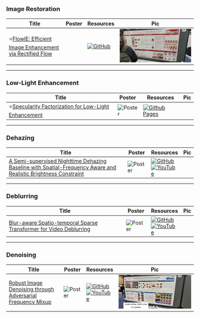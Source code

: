 ### Image Restoration
|Title|Poster|Resources|Pic|
|------|------|------|------|
| ⭐[FlowIE: Efficient Image Enhancement via Rectified Flow](https://openaccess.thecvf.com/content/CVPR2024/html/Zhu_FlowIE_Efficient_Image_Enhancement_via_Rectified_Flow_CVPR_2024_paper.html) | | [![GitHub](https://img.shields.io/github/stars/EternalEvan/FlowIE?style=social)](https://github.com/EternalEvan/FlowIE)| ![Pic](https://github.com/HeChengHui/CVPR2024/blob/main/Papers/Topics/Image%20Restoration/assets/WhatsApp%20Image%202024-07-03%20at%2015.09.13.jpeg)

---

### Low-Light Enhancement
|Title|Poster|Resources|Pic|
|------|------|------|------|
| ⭐[Specularity Factorization for Low-Light Enhancement ](https://openaccess.thecvf.com/content/CVPR2024/html/Saini_Specularity_Factorization_for_Low-Light_Enhancement_CVPR_2024_paper.html) | ![Poster](https://github.com/HeChengHui/CVPR2024/blob/main/Papers/Topics/Image%20Restoration/assets/31007.png) | [![Github Pages](https://img.shields.io/badge/github%20pages-121013?style=for-the-badge&logo=github&logoColor=white)](https://sophont01.github.io/data/projects/RSFNet/)| 

---

### Dehazing
|Title|Poster|Resources|Pic|
|------|------|------|------|
| [A Semi-supervised Nighttime Dehazing Baseline with Spatial-Frequency Aware and Realistic Brightness Constraint ](https://openaccess.thecvf.com/content/CVPR2024/html/Cong_A_Semi-supervised_Nighttime_Dehazing_Baseline_with_Spatial-Frequency_Aware_and_Realistic_CVPR_2024_paper.html) | ![Poster](https://cvpr.thecvf.com/media/PosterPDFs/CVPR%202024/31865.png?t=1714357449.1005368) | [![GitHub](https://img.shields.io/github/stars/Xiaofeng-life/SFSNiD?style=social)](https://github.com/Xiaofeng-life/SFSNiD)<br> [![YouTube](https://img.shields.io/badge/YouTube-%23FF0000.svg?style=for-the-badge&logo=YouTube&logoColor=white)](https://www.youtube.com/watch?v=Z9KZDnGKUi4)

---

### Deblurring
|Title|Poster|Resources|Pic|
|------|------|------|------|
| [Blur-aware Spatio-temporal Sparse Transformer for Video Deblurring  ](https://openaccess.thecvf.com/content/CVPR2024/html/Zhang_Blur-aware_Spatio-temporal_Sparse_Transformer_for_Video_Deblurring_CVPR_2024_paper.html)| ![Poster](https://cvpr.thecvf.com/media/PosterPDFs/CVPR%202024/30677.png?t=1716898909.9325092) | [![GitHub](https://img.shields.io/github/stars/huicongzhang/BSSTNet?style=social)](https://github.com/huicongzhang/BSSTNet)<br> [![YouTube](https://img.shields.io/badge/YouTube-%23FF0000.svg?style=for-the-badge&logo=YouTube&logoColor=white)](https://www.youtube.com/watch?v=E5ccs75YJpc)

---

### Denoising
|Title|Poster|Resources|Pic|
|------|------|------|------|
| [Robust Image Denoising through Adversarial Frequency Mixup](https://openaccess.thecvf.com/content/CVPR2024/html/Ryou_Robust_Image_Denoising_through_Adversarial_Frequency_Mixup_CVPR_2024_paper.html) | ![Poster](https://cvpr.thecvf.com/media/PosterPDFs/CVPR%202024/30677.png?t=1716898909.9325092) | [![GitHub](https://img.shields.io/github/stars/dhryougit/AFM?style=social)](https://github.com/dhryougit/AFM)<br> [![YouTube](https://img.shields.io/badge/YouTube-%23FF0000.svg?style=for-the-badge&logo=YouTube&logoColor=white)](https://www.youtube.com/watch?v=zQ0pwFSk7uo)| ![Pic](https://github.com/HeChengHui/CVPR2024/blob/main/Papers/Topics/Image%20Restoration/assets/WhatsApp%20Image%202024-07-03%20at%2015.33.14.jpeg)
